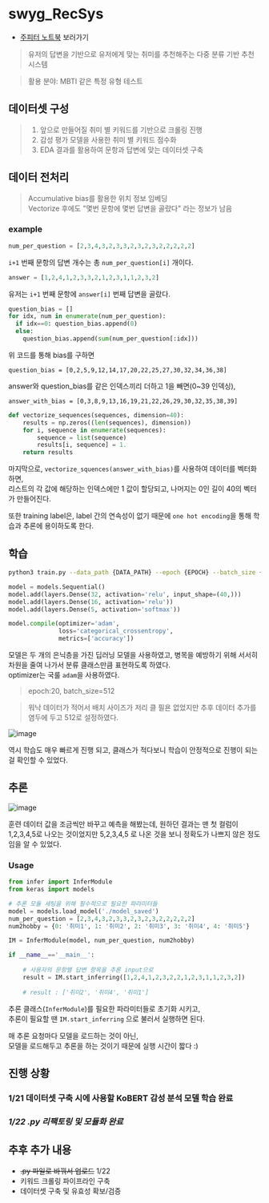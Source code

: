 # swyg_RecSys

* [주피터 노트북](https://github.com/swyg-goorm/swyg_RecSys/blob/main/SWYG_RecSys.ipynb) 보러가기

> 유저의 답변을 기반으로 유저에게 맞는 취미를 추천해주는 다중 분류 기반 추천 시스템

> 활용 분야: MBTI 같은 특정 유형 테스트

## 데이터셋 구성

> 1. 앞으로 만들어질 취미 별 키워드를 기반으로 크롤링 진행</br>
> 2. 감성 평가 모델을 사용한 취미 별 키워드 점수화</br>
> 3. EDA 결과를 활용하여 문항과 답변에 맞는 데이터셋 구축</br>

## 데이터 전처리

> Accumulative bias를 활용한 위치 정보 임베딩</br>
> Vectorize 후에도 "몇번 문항에 몇번 답변을 골랐다" 라는 정보가 남음</br>


### example

```Python
num_per_question = [2,3,4,3,2,3,3,2,3,2,3,2,2,2,2,2]
```

```i+1``` 번째 문항의 답변 개수는 총 ```num_per_question[i]``` 개이다.

```Python
answer = [1,2,4,1,2,3,3,2,1,2,3,1,1,2,3,2]
```

유저는 ```i+1``` 번째 문항에  ```answer[i]``` 번째 답변을 골랐다.

```Python
question_bias = []
for idx, num in enumerate(num_per_question):
  if idx==0: question_bias.append(0)
  else:
    question_bias.append(sum(num_per_question[:idx]))
```

위 코드를 통해 bias를 구하면 

```question_bias = [0,2,5,9,12,14,17,20,22,25,27,30,32,34,36,38]```

answer와 question_bias를 같은 인덱스끼리 더하고 1을 빼면(0~39 인덱싱),

```answer_with_bias = [0,3,8,9,13,16,19,21,22,26,29,30,32,35,38,39]```

```Python
def vectorize_sequences(sequences, dimension=40):
    results = np.zeros((len(sequences), dimension))
    for i, sequence in enumerate(sequences):
        sequence = list(sequence)
        results[i, sequence] = 1.
    return results
```

마지막으로, ```vectorize_squences(answer_with_bias)```를 사용하여 데이터를 벡터화하면, </br>
리스트의 각 값에 해당하는 인덱스에만 1 값이 할당되고, 나머지는 0인 길이 40의 벡터가 만들어진다.


또한 training label은, label 간의 연속성이 없기 때문에 ```one hot encoding```을 통해 학습과 추론에 용이하도록 한다.


## 학습

```Bash
python3 train.py --data_path {DATA_PATH} --epoch {EPOCH} --batch_size {BATCH_SIZE}
```


```Python
model = models.Sequential()
model.add(layers.Dense(32, activation='relu', input_shape=(40,)))
model.add(layers.Dense(16, activation='relu'))
model.add(layers.Dense(5, activation='softmax'))

model.compile(optimizer='adam',
              loss='categorical_crossentropy',
              metrics=['accuracy'])
```

모델은 두 개의 은닉층을 가진 딥러닝 모델을 사용하였고, 병목을 예방하기 위해 서서히 차원을 줄여 나가서 분류 클래스만큼 표현하도록 하였다.</br>
optimizer는 국룰 ```adam```을 사용하였다.

> epoch:20, batch_size=512

> 워낙 데이터가 적어서 배치 사이즈가 저리 클 필욘 없었지만 추후 데이터 추가를 염두에 두고 512로 설정하였다.

![image](https://user-images.githubusercontent.com/86578246/213868694-7652cdb7-42e7-40d0-b89c-7a0322a2e08c.png)

역시 학습도 매우 빠르게 진행 되고, 클래스가 적다보니 학습이 안정적으로 진행이 되는걸 확인할 수 있었다.

## 추론

![image](https://user-images.githubusercontent.com/86578246/213868780-438e80ff-bf1c-44d4-9e7f-de23faba4369.png)

훈련 데이터 값을 조금씩만 바꾸고 예측을 해봤는데, 원하던 결과는 맨 첫 컬럼이 1,2,3,4,5로 나오는 것이었지만 5,2,3,4,5 로 나온 것을 보니 정확도가 나쁘지 않은 정도임을 알 수 있었다.

### Usage

```Python
from infer import InferModule
from keras import models

# 추론 모듈 세팅을 위해 필수적으로 필요한 파라미터들
model = models.load_model('./model_saved')
num_per_question = [2,3,4,3,2,3,3,2,3,2,3,2,2,2,2,2]
num2hobby = {0: '취미1', 1: '취미2', 2: '취미3', 3: '취미4', 4: '취미5'}

IM = InferModule(model, num_per_question, num2hobby)

if __name__=='__main__':
    
    # 사용자의 문항별 답변 항목을 추론 input으로
    result = IM.start_inferring([1,2,4,1,2,3,2,2,1,2,3,1,1,2,3,2])
    
    # result : ['취미2', '취미4', '취미1']
```

추론 클래스(```InferModule```)를 필요한 파라미터들로 초기화 시키고,</br>
추론이 필요할 땐 ```IM.start_inferring``` 으로 불러서 실행하면 된다.</br>

매 추론 요청마다 모델을 로드하는 것이 아닌,</br>
모델을 로드해두고 추론을 하는 것이기 때문에 실행 시간이 짧다 :)

## 진행 상황

### 1/21 데이터셋 구축 시에 사용할 KoBERT 감성 분석 모델 학습 완료
### _1/22 .py 리팩토링 및 모듈화 완료_

## 추후 추가 내용
- ~~.py 파일로 바꿔서 업로드~~ 1/22
- 키워드 크롤링 파이프라인 구축
- 데이터셋 구축 및 유효성 확보/검증




